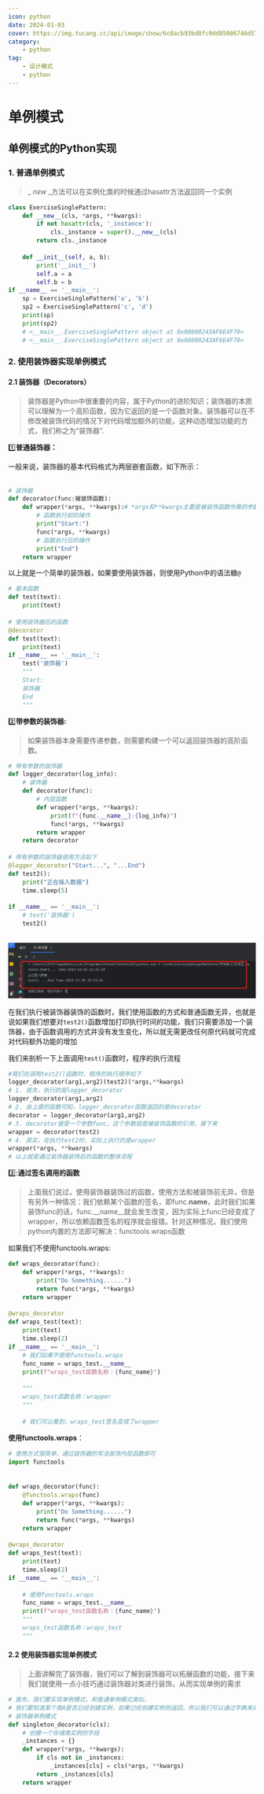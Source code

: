 ```yaml
---
icon: python
date: 2024-01-03
cover: https://img.tucang.cc/api/image/show/6c8acb93bd0fc9dd85006746d572df8f
category:
    - python
tag:
    - 设计模式
    - python
---
```



# 单例模式

## 单例模式的Python实现

### 1. 普通单例模式
> _ _new_ _方法可以在实例化类的时候通过hasattr方法返回同一个实例


```python
class ExerciseSinglePattern:
    def __new__(cls, *args, **kwargs):
        if not hasattr(cls, '_instance'):
            cls._instance = super().__new__(cls)
        return cls._instance

    def __init__(self, a, b):
        print('__init__')
        self.a = a
        self.b = b
if __name__ == '__main__':
    sp = ExerciseSinglePattern('a', 'b')
    sp2 = ExerciseSinglePattern('c', 'd')
    print(sp)
    print(sp2)
    # <__main__.ExerciseSinglePattern object at 0x00000243AF6E4F70>
	# <__main__.ExerciseSinglePattern object at 0x00000243AF6E4F70>
```

### 2. 使用装饰器实现单例模式

#### 2.1 装饰器（Decorators）

> 装饰器是Python中很重要的内容，属于Python的进阶知识；装饰器的本质可以理解为一个高阶函数，因为它返回的是一个函数对象。装饰器可以在不修改被装饰代码的情况下对代码增加额外的功能，这种动态增加功能的方式，我们称之为“装饰器”.

:one:**普通装饰器：**

一般来说，装饰器的基本代码格式为两层嵌套函数，如下所示：
```python

# 装饰器
def decorator(func:被装饰函数):
    def wrapper(*args, **kwargs):# *args和**kwargs主要是被装饰函数所需的参数
        # 函数执行前的操作
        print("Start:")
        func(*args, **kwargs)
        # 函数执行后的操作
        print("End")
    return wrapper
```

以上就是一个简单的装饰器，如果要使用装饰器，则使用Python中的语法糖`@`

```python
# 基本函数
def test(text):
    print(text)
    
# 使用装饰器后的函数
@decorator
def test(text):
    print(text)
if __name__ == '__main__':
    test('装饰器')
  	"""
  	Start:
	装饰器
	End
  	"""
```

:two:**带参数的装饰器:**

> 如果装饰器本身需要传递参数，则需要构建一个可以返回装饰器的高阶函数。

```python
# 带有参数的装饰器
def logger_decorator(log_info):
    # 装饰器
    def decorator(func):
        # 内层函数
        def wrapper(*args, **kwargs):
            print(f"{func.__name__}:{log_info}")
            func(*args, **kwargs)
        return wrapper
    return decorator

# 带有参数的装饰器使用方法如下
@logger_decorator("Start...", "...End")
def test2():
    print("正在插入数据")
    time.sleep(5)
    
if __name__ == '__main__':
    # test('装饰器')
    test2()
    
```

![image-20231230132509562](https://raw.githubusercontent.com/lianghexiang/picgo-picture/main/vuepress/image-20231230132509562.png)

在我们执行被装饰器装饰的函数时，我们使用函数的方式和普通函数无异，也就是说如果我们想要对`test2()`函数增加打印执行时间的功能，我们只需要添加一个装饰器，由于函数调用的方式并没有发生变化，所以就无需更改任何原代码就可完成对代码额外功能的增加

我们来剖析一下上面调用`test()`函数时，程序的执行流程

```python
#我们在调用test2()函数时，程序的执行顺序如下
logger_decorator(arg1,arg2)(test2)(*args,**kwargs)
# 1. 首先，执行的是logger_decorator
logger_decorator(arg1,arg2)
# 2. 由上面的函数可知，logger_decorator函数返回的是decorator
decorator = logger_decorator(arg1,arg2)
# 3. decorator接受一个参数func，这个参数就是被装饰函数的引用，接下来
wrapper = decorator(test2)
# 4. 其实，在执行test2时，实际上执行的是wrapper
wrapper(*args, **kwargs)
# 以上就是通过装饰器装饰后的函数的整体流程
```

:three::**通过签名调用的函数**

> 上面我们说过，使用装饰器装饰过的函数，使用方法和被装饰前无异，但是有另外一种情况：我们依赖某个函数的签名，即func.__name__，此时我们如果装饰func的话，func.__name__就会发生改变，因为实际上func已经变成了wrapper，所以依赖函数签名的程序就会报错。针对这种情况，我们使用python内置的方法即可解决：functools.wraps函数

如果我们不使用functools.wraps:

```python
def wraps_decorator(func):
    def wrapper(*args, **kwargs):
        print("Do Something......")
        return func(*args, **kwargs)
    return wrapper

@wraps_decorator
def wraps_test(text):
    print(text)
    time.sleep(2)
if __name__ == '__main__':
    # 我们如果不使用functools.wraps
    func_name = wraps_test.__name__
    print(f"wraps_test函数名称：{func_name}")
    
    """
    wraps_test函数名称：wrapper
    """
    
    # 我们可以看到，wraps_test签名变成了wrapper
```



**使用functools.wraps**：

```python
# 使用方式很简单，通过装饰器的写法装饰内层函数即可
import functools


def wraps_decorator(func):
    @functools.wraps(func)
    def wrapper(*args, **kwargs):
        print("Do Something......")
        return func(*args, **kwargs)
    return wrapper

@wraps_decorator
def wraps_test(text):
    print(text)
    time.sleep(2)
if __name__ == '__main__':

    # 使用functools.wraps
    func_name = wraps_test.__name__
    print(f"wraps_test函数名称：{func_name}")
    """
    wraps_test函数名称：wraps_test
    """
```

#### 2.2 使用装饰器实现单例模式

> 上面讲解完了装饰器，我们可以了解到装饰器可以拓展函数的功能，接下来我们就使用一点小技巧通过装饰器对类进行装饰，从而实现单例的需求

```python
# 首先，我们要实现单例模式，和普通单例模式类似，
# 我们要知道某个类A是否已经创建实例，如果已经创建实例则返回，所以我们可以通过字典来实现
# 装饰器单例模式
def singleton_decorator(cls):
    # 创建一个存储类实例的字段
    _instances = {}
    def wrapper(*args, **kwargs):
        if cls not in _instances:
            _instances[cls] = cls(*args, **kwargs)
        return _instances[cls]
    return wrapper


